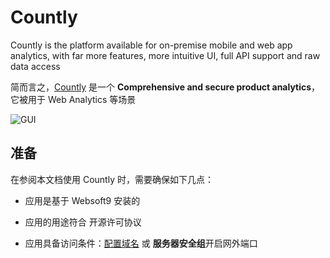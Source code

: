 # Countly

Countly is the platform available for on-premise mobile and web app analytics, with far more features, more intuitive UI, full API support and raw data access

简而言之，[Countly](https://countly.com/) 是一个 **Comprehensive and secure product analytics**，它被用于 Web Analytics  等场景


![GUI](https://libs.websoft9.com/Websoft9/DocsPicture/zh/countly/countly-gui-websoft9.webp)


## 准备

在参阅本文档使用 Countly 时，需要确保如下几点：

- 应用是基于 Websoft9 安装的

- 应用的用途符合 [](https://opensource.org/licenses/AGPL-3.0) 开源许可协议

- 应用具备访问条件：[配置域名](./guide/appsetdomain) 或 **服务器安全组**开启网外端口